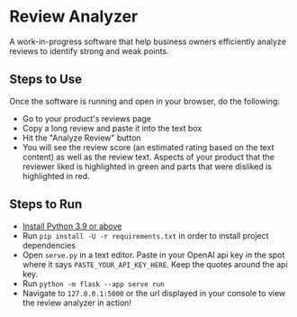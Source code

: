 # Review Analyzer

A work-in-progress software that help business owners efficiently analyze reviews to identify strong and weak points.

## Steps to Use

Once the software is running and open in your browser, do the following:
- Go to your product's reviews page
- Copy a long review and paste it into the text box
- Hit the "Analyze Review" button
- You will see the review score (an estimated rating based on the text content) as well as the review text. Aspects of your product that the reviewer liked is highlighted in green and parts that were disliked is highlighted in red.

## Steps to Run

- [Install Python 3.9 or above](https://www.python.org/downloads/)
- Run `pip install -U -r requirements.txt` in order to install project dependencies
- Open `serve.py` in a text editor. Paste in your OpenAI api key in the spot where it says `PASTE_YOUR_API_KEY_HERE`. Keep the quotes around the api key.
- Run `python -m flask --app serve run`
- Navigate to `127.0.0.1:5000` or the url displayed in your console to view the review analyzer in action!
